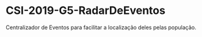# CSI-2019-G5-RadarDeEventos
Centralizador de Eventos para facilitar a localização deles pelas população.
